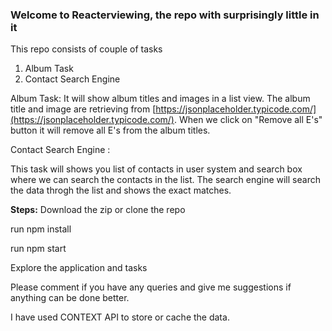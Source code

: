 ### Welcome to Reacterviewing, the repo with surprisingly little in it

This repo consists of couple of tasks 
1. Album Task
2. Contact Search Engine 

Album Task: 
  It will show album titles and images in a list view. The album title and image are retrieving from [https://jsonplaceholder.typicode.com/](https://jsonplaceholder.typicode.com/). When we click on "Remove all E's" button it will remove all E's from the album titles.

Contact Search Engine :

This task will shows you list of contacts in user system and search box where we can search the contacts in the list. The search engine will search the data throgh the list and shows the exact matches.

**Steps:**
Download the zip or clone the repo

run npm install

run npm start 

Explore the application and tasks

Please comment if you have any queries and give me suggestions if anything can be done better.

I have used CONTEXT API to store or cache the data.
